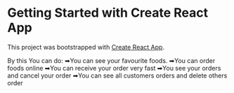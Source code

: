 # Getting Started with Create React App

This project was bootstrapped with [Create React App](https://creepy-dracula-98003.herokuapp.com/foods).

By this You can do: ➡You can see your favourite foods.
➡You can order foods online
➡You can receive your order very fast
➡You see your orders and cancel your order
➡You can see all customers orders and delete others order